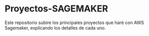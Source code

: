 # Proyectos-SAGEMAKER
Este repositorio subire los principales proyectos que haré con AWS Sagemaker, explicando los detalles de cada uno.
